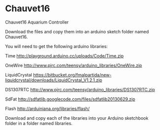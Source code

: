 Chauvet16
=========

Chauvet16 Aquarium Controller

Download the files and copy them into an arduino sketch folder named Chauvet16.

You will need to get the following arduino libraries:

Time
http://playground.arduino.cc/uploads/Code/Time.zip

OneWire
http://www.pjrc.com/teensy/arduino_libraries/OneWire.zip

LiquidCrystal
https://bitbucket.org/fmalpartida/new-liquidcrystal/downloads/LiquidCrystal_V1.2.1.zip

DS1307RTC
http://www.pjrc.com/teensy/arduino_libraries/DS1307RTC.zip

SdFat
http://sdfatlib.googlecode.com/files/sdfatlib20130629.zip

Flash
http://arduiniana.org/libraries/flash/

Download and copy each of the libraries into your Arduino sketchbook folder in a folder named libraries.